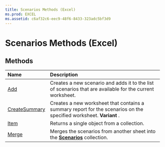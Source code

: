 ```yaml
---
title: Scenarios Methods (Excel)
ms.prod: EXCEL
ms.assetid: c6af32c6-eec9-48f6-8433-323adc5bf3d9
---
```



# Scenarios Methods (Excel)

## Methods



|**Name**|**Description**|
|:-----|:-----|
|[Add](scenarios-add-method-excel.md)|Creates a new scenario and adds it to the list of scenarios that are available for the current worksheet.|
|[CreateSummary](scenarios-createsummary-method-excel.md)|Creates a new worksheet that contains a summary report for the scenarios on the specified worksheet.  **Variant** .|
|[Item](scenarios-item-method-excel.md)|Returns a single object from a collection.|
|[Merge](scenarios-merge-method-excel.md)|Merges the scenarios from another sheet into the  **[Scenarios](scenarios-object-excel.md)** collection.|

